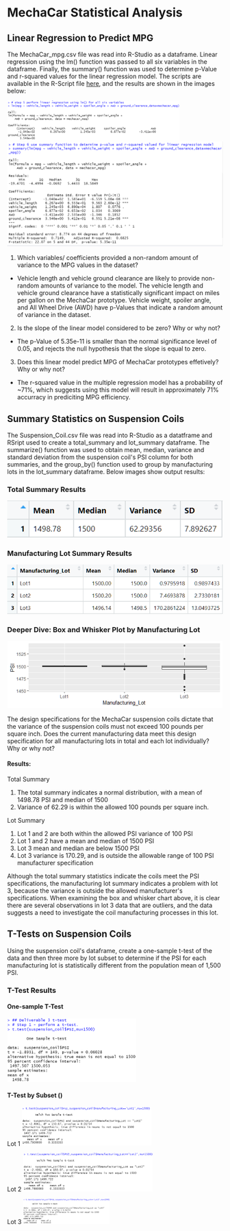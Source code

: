 # MechaCar Statistical Analysis

## Linear Regression to Predict MPG

The MechaCar_mpg.csv file was read into R-Studio as a dataframe. Linear regression using the lm() function was passed to all six variables in the dataframe. Finally, the summary() function was used to determine p-Value and r-squared values for the linear regression model. The scripts are available in the R-Script file <a href='R_Analysis/.Rhistory'>here</a>, and the results are shown in the images below:

<img src="images/delivery1_step5.png" width='80%' height='40%'>

<img src="images/delivery1_step6.png">

1. Which variables/ coefficients provided a non-random amount of variance to the MPG values in the dataset?
  * Vehicle length and vehicle ground clearance are likely to provide non-random amounts of variance to the model. The vehicle length and vehicle ground clearance have a statistically significant impact on miles per gallon on the MechaCar prototype. Vehicle weight, spoiler angle, and All Wheel Drive (AWD) have p-Values that indicate a random amount of variance in the dataset.

2. Is the slope of the linear model considered to be zero? Why or why not?
 * The p-Value of 5.35e-11 is smaller than the normal significance level of 0.05, and rejects the null hypothesis that the slope is equal to zero.

3. Does this linear model predict MPG of MechaCar prototypes effetively? Why or why not?
 * The r-squared value in the multiple regression model has a probability of ~71%, which suggests using this model will result in approximately 71% accurracy in prediciting MPG efficiency. 

## Summary Statistics on Suspension Coils
The Suspension_Coil.csv file was read into R-Studio as a datatframe and RSript used to create a total_summary and lot_summary dataframe. The summarize() function was used to obtain mean, median, variance and standard deviation from the suspension coil's PSI column for both summaries, and the group_by() function used to group by manufacturing lots in the lot_summary dataframe. Below images show output results:

### Total Summary Results
<img src='images/deliverable2_total_summary.png'>

### Manufacturing Lot Summary Results
<img src='images/deliverable2_lot_summary.png'>

### Deeper Dive: Box and Whisker Plot by Manufacturing Lot
<img src='images/deliverable2_box_whisker.png'>

The design specifications for the MechaCar suspension coils dictate that the variance of the suspension coils must not exceed 100 pounds per square inch. Does the current manufacturing data meet this design specification for all manufacturing lots in total and each lot individually? Why or why not?

#### Results:
Total Summary
1. The total summary indicates a normal distribution, with a mean of 1498.78 PSI and median of 1500
2. Variance of 62.29 is within the allowed 100 pounds per square inch.

Lot Summary
1. Lot 1 and 2 are both within the allowed PSI variance of 100 PSI
2. Lot 1 and 2 have a mean and median of 1500 PSI
3. Lot 3 mean and median are below 1500 PSI
4. Lot 3 variance is 170.29, and is outside the allowable range of 100 PSI manufacturer specification

Although the total summary statistics indicate the coils meet the PSI specifications, the manufacturing lot summary indicates a problem with lot 3, because the variance is outside the allowed manufacturer's specifications. When examining the box and whisker chart above, it is clear there are several observations in lot 3 data that are outliers, and the data suggests a need to investigate the coil manufacturing processes in this lot.

## T-Tests on Suspension Coils
Using the suspension coil's dataframe, create a one-sample t-test of the data and then three more by lot subset to determine if the PSI for each manufacturing lot is statistically different from the population mean of 1,500 PSI.

### T-Test Results

#### One-sample T-Test
<img src="images/deliverable3_step1.png" width="60%" height="30%">

#### T-Test by Subset ()
Lot 1
<img src="images/deliverable3_ttest_lot1.png" width="60%" height="30%">

Lot 2
<img src="images/deliverable3_ttest_lot2.png" width="60%" height="30%">

Lot 3
<img src="images/deliverable3_ttest_lot3.png" width="40%" height="20%">

